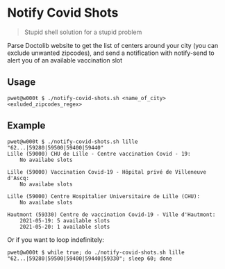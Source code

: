 # Notify Covid Shots

> Stupid shell solution for a stupid problem

Parse Doctolib website to get the list of centers around your city (you can exclude unwanted zipcodes), and send a notification with notify-send to alert you of an available vaccination slot

## Usage

```
pwet@w000t $ ./notify-covid-shots.sh <name_of_city> <exluded_zipcodes_regex>
```

## Example
```
pwet@w000t $ ./notify-covid-shots.sh lille "62...|59280|59500|59400|59440"
Lille (59000) CHU de Lille - Centre vaccination Covid - 19:
    No availabe slots

Lille (59000) Vaccination Covid-19 - Hôpital privé de Villeneuve d'Ascq:
    No availabe slots

Lille (59000) Centre Hospitalier Universitaire de Lille (CHU):
    No availabe slots

Hautmont (59330) Centre de vaccination Covid-19 - Ville d'Hautmont:
    2021-05-19: 5 available slots
    2021-05-20: 1 available slots
```
Or if you want to loop indefinitely:
```
pwet@w000t $ while true; do ./notify-covid-shots.sh lille "62...|59280|59500|59400|59440|59330"; sleep 60; done
```

